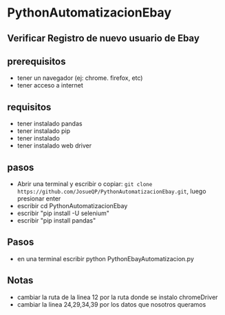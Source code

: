 # PythonAutomatizacionEbay
## Verificar Registro de nuevo usuario de Ebay
## prerequisitos
- tener un navegador (ej: chrome. firefox, etc)
- tener acceso a internet
## requisitos
- tener instalado pandas
- tener instalado pip
- tener instalado 
- tener instalado web driver
## pasos
- Abrir una terminal y escribir o copiar: `git clone https://github.com/JosueQP/PythonAutomatizacionEbay.git`, luego presionar enter
- escribir cd PythonAutomatizacionEbay
- escribir "pip install -U selenium"
- escribir "pip install pandas"
## Pasos
- en una terminal escribir python PythonEbayAutomatizacion.py

## Notas
- cambiar la ruta de la linea 12 por la ruta donde se instalo chromeDriver 
- cambiar la linea 24,29,34,39 por los datos que nosotros queramos
